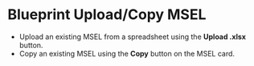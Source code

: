 # Blueprint Upload/Copy MSEL

- Upload an existing MSEL from a spreadsheet using the **Upload .xlsx** button.
- Copy an existing MSEL using the **Copy** button on the MSEL card.
